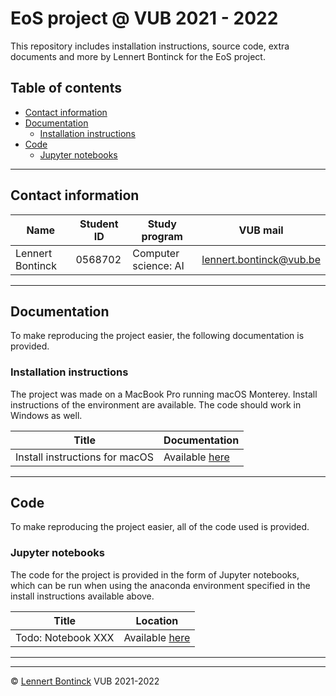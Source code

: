 # EoS project @ VUB 2021 - 2022

This repository includes installation instructions, source code, extra documents and more by Lennert Bontinck for the EoS project.



## Table of contents

- [Contact information](#contact-information)
- [Documentation](#documentation)
  - [Installation instructions](#installation-instructions)
- [Code](#code)
  - [Jupyter notebooks](#jupyter-notebooks)

<hr>


## Contact information

| Name             | Student ID | Study program        | VUB mail                                                  |
| ---------------- | ---------- | -------------------- | --------------------------------------------------------- |
| Lennert Bontinck | 0568702    | Computer science: AI | [lennert.bontinck@vub.be](mailto:lennert.bontinck@vub.be) |

<hr>


## Documentation

To make reproducing the project easier, the following documentation is provided.

### Installation instructions

The project was made on a MacBook Pro running macOS Monterey. Install instructions of the environment are available. The code should work in Windows as well.

| Title                          | Documentation                                         |
| ------------------------------ | ----------------------------------------------------- |
| Install instructions for macOS | Available [here](documentation/installation/macos.md) |


<hr>


## Code

To make reproducing the project easier, all of the code used is provided.

### Jupyter notebooks

The code for the project is provided in the form of Jupyter notebooks, which can be run when using the anaconda environment specified in the install instructions available above.

| Title              | Location                              |
| ------------------ | ------------------------------------- |
| Todo: Notebook XXX | Available [here](code/notebooks/XXX/) |


* * *
* * *
© [Lennert Bontinck](https://www.lennertbontinck.com/) VUB 2021-2022